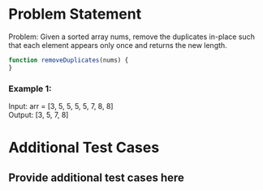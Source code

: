 # Problem Statement

Problem: Given a sorted array nums, remove the duplicates in-place such that each element appears only once and returns the new length.

```js
function removeDuplicates(nums) {
}
```
### Example 1:
Input: arr = [3, 5, 5, 5, 5, 7, 8, 8]   
Output: [3, 5, 7, 8]   

# Additional Test Cases

## Provide additional test cases here
